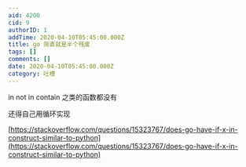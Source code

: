 ```yaml
---
aid: 4200
cid: 9
authorID: 1
addTime: 2020-04-10T05:45:00.000Z
title: go 简直就是半个残废
tags: []
comments: []
date: 2020-04-10T05:45:00.000Z
category: 吐槽
---
```


in not in contain 之类的函数都没有

还得自己用循环实现

[https://stackoverflow.com/questions/15323767/does-go-have-if-x-in-construct-similar-to-python](https://stackoverflow.com/questions/15323767/does-go-have-if-x-in-construct-similar-to-python)
